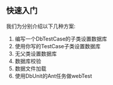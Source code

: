 快速入门
------
我们为分别介绍以下几种方案:
1. 编写一个DbTestCase的子类设置数据库
1. 使用你写的TestCase子类设置数据库
1. 无父类设置数据库
2. 数据库校验
3. 数据文件加载
4. 使用DbUnit的Ant任务做webTest
